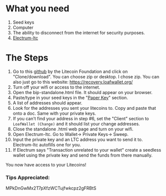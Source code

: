# What you need

1. Seed keys
2. Computer
3. The ability to disconnect from the internet for security purposes.
4. [Electrum-ltc](https://electrum-ltc.org/)

# The Steps

1. Go to this [github](https://github.com/litecoin-foundation/loafwallet-recovery) by the Litecoin Foundation and click on "Clone/download". You can choose zip or desktop.  I chose zip.  You can also just go to this website: https://recovery.loafwallet.org/
2. Turn off your wifi or access to the internet.
3. Open the bip-standalone.html file.  It should appear on your browser.
4. Paste/type in your seed keys in the "[Paper Key](https://imgur.com/9rvT74N)" section. 
5. A list of addresses should appear.
6. Look for the addresses you sent your litecoins to.  Copy and paste that onto a doc.  Same with your private keys.  
7. If you can't find your address in step #6, set the "Client" section to `LoafWallet (Change)` and it should list your change addresses.
8. Close the standalone .html web page and turn on your wifi.
9. Open Electrum-ltc.  Go to Wallet-> Private Keys-> Sweep.
10. Input the private key and an LTC address you want to send it to. Electrum-ltc autofills one for you.
11. If Electrum says "Transaction unrelated to your wallet" create a seedless wallet using the private key and send the funds from there manually.

You now have access to your Litecoins!  

### Tips Appreciated:

MPkDnGwMx2T7pXfzWCTujfwkcpz2gFRBtS
